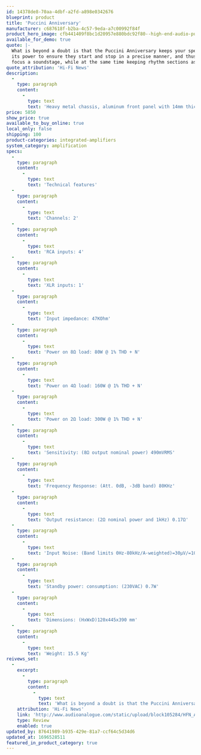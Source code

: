 ```yaml
---
id: 14378de8-70aa-4dbf-a2fd-a898e0342676
blueprint: product
title: 'Puccini Anniversary'
manufacturer: c687618f-b2ba-4c57-9eda-a7c00992f84f
product_hero_image: cfb441409f8bc1d20957e880bdc92f80--high-end-audio-puccini.jpg
available_for_demo: true
quote: |-
  What is beyond a doubt is that the Puccini Anniversary keeps your speakers under strict control. It uses
  its power to ensure they start and stop in a precise manner, and thus enhances their ability to image and
  focus a soundstage, while at the same time keeping rhythm sections as tight as they are rich.
quote_attribution: 'Hi-Fi News'
description:
  -
    type: paragraph
    content:
      -
        type: text
        text: 'Heavy metal chassis, aluminum front panel with 14mm thickness, remote control. Volume control with an encoder that communicates with the four digital high precision Analog Devices potentiometers(two per channel). Volume with four possible curves selectable according to the sensitivity of the speakers. Indications of volume level and selected input, thanks white LEDs with brightness adjustable on two levels, or switched off. Inputs with high-quality gold-plated RCA connectors with Teflon insulation, soldered directly to the input''s board and activated via signal relays. All stages of the amplifier on separate boards. Printed circuit boards have golden copper footprints with double thikness compared to standard PCBs in order to increase the electrical conductivity. Fully dual-mono circuitry. Transformer power 700VA, six pairs of ON-Semiconductor power transistors (three per channel). All internal wiring with pure solid 7N OCC copper conductors, military standard resistors, audiograde polypropylene capacitors, copper binding posts gold plated.'
price: 5850
show_price: true
available_to_buy_online: true
local_only: false
shipping: 100
product-categories: integrated-amplifiers
system_category: amplification
specs:
  -
    type: paragraph
    content:
      -
        type: text
        text: 'Technical features'
  -
    type: paragraph
    content:
      -
        type: text
        text: 'Channels: 2'
  -
    type: paragraph
    content:
      -
        type: text
        text: 'RCA inputs: 4'
  -
    type: paragraph
    content:
      -
        type: text
        text: 'XLR inputs: 1'
  -
    type: paragraph
    content:
      -
        type: text
        text: 'Input impedance: 47KOhm'
  -
    type: paragraph
    content:
      -
        type: text
        text: 'Power on 8Ω load: 80W @ 1% THD + N'
  -
    type: paragraph
    content:
      -
        type: text
        text: 'Power on 4Ω load: 160W @ 1% THD + N'
  -
    type: paragraph
    content:
      -
        type: text
        text: 'Power on 2Ω load: 300W @ 1% THD + N'
  -
    type: paragraph
    content:
      -
        type: text
        text: 'Sensitivity: (8Ω output nominal power) 490mVRMS'
  -
    type: paragraph
    content:
      -
        type: text
        text: 'Frequency Response: (Att. 0dB, -3dB band) 80KHz'
  -
    type: paragraph
    content:
      -
        type: text
        text: 'Output resistance: (2Ω nominal power and 1kHz) 0.17Ω'
  -
    type: paragraph
    content:
      -
        type: text
        text: 'Input Noise: (Band limits 0Hz-80kHz/A-weighted)=30µV/=10µVSNR=110 dB'
  -
    type: paragraph
    content:
      -
        type: text
        text: 'Standby power: consumption: (230VAC) 0.7W'
  -
    type: paragraph
    content:
      -
        type: text
        text: 'Dimensions: (HxWxD)120x445x390 mm'
  -
    type: paragraph
    content:
      -
        type: text
        text: 'Weight: 15.5 Kg'
reivews_set:
  -
    excerpt:
      -
        type: paragraph
        content:
          -
            type: text
            text: 'What is beyond a doubt is that the Puccini Anniversary keeps your speakers under strict control. It uses its power to ensure they start and stop in a precise manner, and thus enhances their ability to image and focus a soundstage, while at the same time keeping rhythm sections as tight as they are rich.'
    attribution: 'Hi-Fi News'
    link: 'http://www.audioanalogue.com/static/upload/block105284/HFN_AudioAnalogue_Puccini_Ann_lowres.pdf'
    type: Review
    enabled: true
updated_by: 87641989-b935-429e-81a7-ccf64c5d34d6
updated_at: 1696528511
featured_in_product_category: true
---
```


